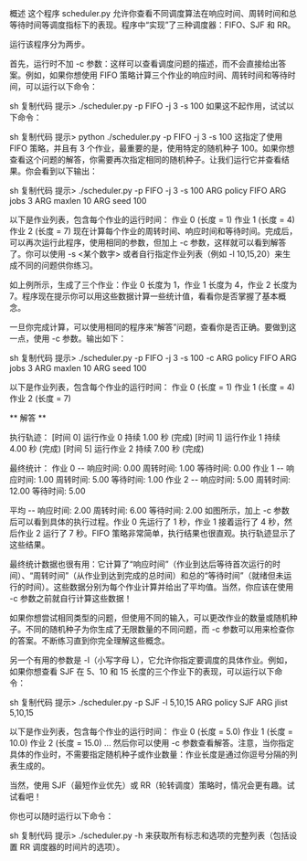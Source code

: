 概述
这个程序 scheduler.py 允许你查看不同调度算法在响应时间、周转时间和总等待时间等调度指标下的表现。程序中“实现”了三种调度器：FIFO、SJF 和 RR。

运行该程序分为两步。

首先，运行时不加 -c 参数：这样可以查看调度问题的描述，而不会直接给出答案。例如，如果你想使用 FIFO 策略计算三个作业的响应时间、周转时间和等待时间，可以运行以下命令：

sh
复制代码
提示> ./scheduler.py -p FIFO -j 3 -s 100
如果这不起作用，试试以下命令：

sh
复制代码
提示> python ./scheduler.py -p FIFO -j 3 -s 100
这指定了使用 FIFO 策略，并且有 3 个作业，最重要的是，使用特定的随机种子 100。如果你想查看这个问题的解答，你需要再次指定相同的随机种子。让我们运行它并查看结果。你会看到以下输出：

sh
复制代码
提示> ./scheduler.py -p FIFO -j 3 -s 100
ARG policy FIFO
ARG jobs 3
ARG maxlen 10
ARG seed 100

以下是作业列表，包含每个作业的运行时间： 
  作业 0 (长度 = 1)
  作业 1 (长度 = 4)
  作业 2 (长度 = 7)
现在计算每个作业的周转时间、响应时间和等待时间。完成后，可以再次运行此程序，使用相同的参数，但加上 -c 参数，这样就可以看到解答了。你可以使用 -s <某个数字> 或者自行指定作业列表（例如 -l 10,15,20）来生成不同的问题供你练习。

如上例所示，生成了三个作业：作业 0 长度为 1，作业 1 长度为 4，作业 2 长度为 7。程序现在提示你可以用这些数据计算一些统计值，看看你是否掌握了基本概念。

一旦你完成计算，可以使用相同的程序来“解答”问题，查看你是否正确。要做到这一点，使用 -c 参数。输出如下：

sh
复制代码
提示> ./scheduler.py -p FIFO -j 3 -s 100 -c
ARG policy FIFO
ARG jobs 3
ARG maxlen 10
ARG seed 100

以下是作业列表，包含每个作业的运行时间： 
  作业 0 (长度 = 1)
  作业 1 (长度 = 4)
  作业 2 (长度 = 7)

** 解答 **

执行轨迹：
  [时间   0] 运行作业 0 持续 1.00 秒 (完成)
  [时间   1] 运行作业 1 持续 4.00 秒 (完成)
  [时间   5] 运行作业 2 持续 7.00 秒 (完成)

最终统计：
  作业 0 -- 响应时间: 0.00  周转时间: 1.00  等待时间: 0.00
  作业 1 -- 响应时间: 1.00  周转时间: 5.00  等待时间: 1.00
  作业 2 -- 响应时间: 5.00  周转时间: 12.00  等待时间: 5.00

  平均 -- 响应时间: 2.00  周转时间: 6.00  等待时间: 2.00
如图所示，加上 -c 参数后可以看到具体的执行过程。作业 0 先运行了 1 秒，作业 1 接着运行了 4 秒，然后作业 2 运行了 7 秒。FIFO 策略非常简单，执行结果也很直观。执行轨迹显示了这些结果。

最终统计数据也很有用：它计算了“响应时间”（作业到达后等待首次运行的时间）、“周转时间”（从作业到达到完成的总时间）和总的“等待时间”（就绪但未运行的时间）。这些数据分别为每个作业计算并给出了平均值。当然，你应该在使用 -c 参数之前就自行计算这些数据！

如果你想尝试相同类型的问题，但使用不同的输入，可以更改作业的数量或随机种子。不同的随机种子为你生成了无限数量的不同问题，而 -c 参数可以用来检查你的答案。不断练习直到你完全理解这些概念。

另一个有用的参数是 -l（小写字母 L），它允许你指定要调度的具体作业。例如，如果你想查看 SJF 在 5、10 和 15 长度的三个作业下的表现，可以运行以下命令：

sh
复制代码
提示> ./scheduler.py -p SJF -l 5,10,15
ARG policy SJF
ARG jlist 5,10,15

以下是作业列表，包含每个作业的运行时间： 
  作业 0 (长度 = 5.0)
  作业 1 (长度 = 10.0)
  作业 2 (长度 = 15.0)
...
然后你可以使用 -c 参数查看解答。注意，当你指定具体的作业时，不需要指定随机种子或作业数量：作业长度是通过你逗号分隔的列表生成的。

当然，使用 SJF（最短作业优先）或 RR（轮转调度）策略时，情况会更有趣。试试看吧！

你也可以随时运行以下命令：

sh
复制代码
提示> ./scheduler.py -h
来获取所有标志和选项的完整列表（包括设置 RR 调度器的时间片的选项）。